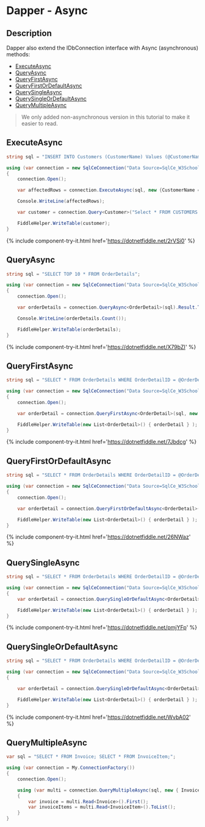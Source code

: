 # Dapper - Async

## Description
Dapper also extend the IDbConnection interface with Async (asynchronous) methods:
- [ExecuteAsync](#executeasync)
- [QueryAsync](#queryasync)
- [QueryFirstAsync](#queryfirstasync)
- [QueryFirstOrDefaultAsync](#queryfirstordefaultasync)
- [QuerySingleAsync](#querysingleasync)
- [QuerySingleOrDefaultAsync](#querysingleordefaultasync)
- [QueryMultipleAsync](#querymultipleasync)

> We only added non-asynchronous version in this tutorial to make it easier to read.

## ExecuteAsync

```csharp
string sql = "INSERT INTO Customers (CustomerName) Values (@CustomerName);";

using (var connection = new SqlCeConnection("Data Source=SqlCe_W3Schools.sdf"))
{
	connection.Open();

	var affectedRows = connection.ExecuteAsync(sql, new {CustomerName = "Mark"}).Result;

	Console.WriteLine(affectedRows);

	var customer = connection.Query<Customer>("Select * FROM CUSTOMERS WHERE CustomerName = 'Mark'").ToList();

	FiddleHelper.WriteTable(customer);
}
```
{% include component-try-it.html href='https://dotnetfiddle.net/2rVSi0' %}

## QueryAsync
```csharp
string sql = "SELECT TOP 10 * FROM OrderDetails";

using (var connection = new SqlCeConnection("Data Source=SqlCe_W3Schools.sdf"))
{
	connection.Open();

	var orderDetails = connection.QueryAsync<OrderDetail>(sql).Result.ToList();

	Console.WriteLine(orderDetails.Count());

	FiddleHelper.WriteTable(orderDetails);
}
```
{% include component-try-it.html href='https://dotnetfiddle.net/X79bZI' %}

## QueryFirstAsync
```csharp
string sql = "SELECT * FROM OrderDetails WHERE OrderDetailID = @OrderDetailID;";

using (var connection = new SqlCeConnection("Data Source=SqlCe_W3Schools.sdf"))
{
	connection.Open();

	var orderDetail = connection.QueryFirstAsync<OrderDetail>(sql, new {OrderDetailID = 1}).Result;

	FiddleHelper.WriteTable(new List<OrderDetail>() { orderDetail } );
}
```
{% include component-try-it.html href='https://dotnetfiddle.net/7Jbdcg' %}

## QueryFirstOrDefaultAsync
```csharp
string sql = "SELECT * FROM OrderDetails WHERE OrderDetailID = @OrderDetailID;";

using (var connection = new SqlCeConnection("Data Source=SqlCe_W3Schools.sdf"))
{
	connection.Open();

	var orderDetail = connection.QueryFirstOrDefaultAsync<OrderDetail>(sql, new {OrderDetailID = 1}).Result;

	FiddleHelper.WriteTable(new List<OrderDetail>() { orderDetail } );
}
```
{% include component-try-it.html href='https://dotnetfiddle.net/26NWaz' %}

## QuerySingleAsync
```csharp
string sql = "SELECT * FROM OrderDetails WHERE OrderDetailID = @OrderDetailID;";

using (var connection = new SqlCeConnection("Data Source=SqlCe_W3Schools.sdf"))
{			
	var orderDetail = connection.QuerySingleOrDefaultAsync<OrderDetail>(sql, new {OrderDetailID = 1}).Result;

	FiddleHelper.WriteTable(new List<OrderDetail>() { orderDetail } );
}
```
{% include component-try-it.html href='https://dotnetfiddle.net/pmjYFp' %}

## QuerySingleOrDefaultAsync
```csharp
string sql = "SELECT * FROM OrderDetails WHERE OrderDetailID = @OrderDetailID;";

using (var connection = new SqlCeConnection("Data Source=SqlCe_W3Schools.sdf"))
{

	var orderDetail = connection.QuerySingleOrDefaultAsync<OrderDetail>(sql, new {OrderDetailID = 1}).Result;

	FiddleHelper.WriteTable(new List<OrderDetail>() { orderDetail } );
}
```
{% include component-try-it.html href='https://dotnetfiddle.net/WvbA02' %}

## QueryMultipleAsync
```csharp
var sql = "SELECT * FROM Invoice; SELECT * FROM InvoiceItem;";

using (var connection = My.ConnectionFactory())
{
	connection.Open();

	using (var multi = connection.QueryMultipleAsync(sql, new { InvoiceID = 1 }).Result)
	{
		var invoice = multi.Read<Invoice>().First();
		var invoiceItems = multi.Read<InvoiceItem>().ToList();
	}
}
```
